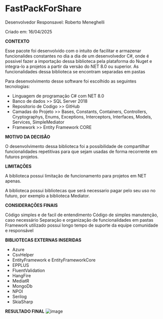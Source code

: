 # FastPackForShare

Desenvolvedor Responsavel: Roberto Meneghelli

Criado em: 16/04/2025

<b>CONTEXTO</b>

Esse pacote foi desenvolvido com o intuito de facilitar e armazenar funcionalides constantes no dia a dia de um desenvolvedor C#, onde é possivel fazer a importação dessa biblioteca pela plataforma do Nuget e integra-lo a projetos a partir da versão do NET 8.0 ou superior.
As funcionalidades dessa biblioteca se encontram separadas em pastas

Para desenvolvimento desse software foi escolhido as seguintes tecnologias:
- Linguagem de programação C# com NET 8.0
- Banco de dados >> SQL Server 2018
- Repositorio de Codigo >> GitHub
- Camadas do Projeto >> Bases, Constants, Containers, Controllers, Cryptographys, Enums, Exceptions, Interceptors, Interfaces, Models, Services, SimpleMediator
- Framework >> Entity Framework CORE

<b>MOTIVO DA DECISÃO</b>

O desenvolvimento dessa biblioteca foi a possibilidade de compartilhar funcionalidades repetitivas para que sejam usadas de forma recorrente em futuros projetos.

<b>LIMITAÇÕES</b>

A biblioteca possui limitação de funcionamento para projetos em NET apenas.

A biblioteca possui bibliotecas que será necessario pagar pelo seu uso no futuro, por exemplo a biblioteca Mediator.

<b>CONSIDERAÇÕES FINAIS</b>

Código simples e de facil de entendimento
Código de simples manutenção, caso necessário
Separação e organização de funcionalidades em pastas
Framework utilizado possui longo tempo de suporte da equipe comunidade e responsável

<b>BIBLIOTECAS EXTERNAS INSERIDAS</b>
- Azure
- CsvHelper
- EntityFramework e EntityFrameworkCore
- EPPLUS
- FluentValidation
- HangFire
- MediatR
- MongoDb
- NPOI
- Serilog
- SkiaSharp

<b>RESULTADO FINAL</b>
![image](https://github.com/user-attachments/assets/9d2f9940-2ec9-4ebb-91a8-fae58a19f801)

